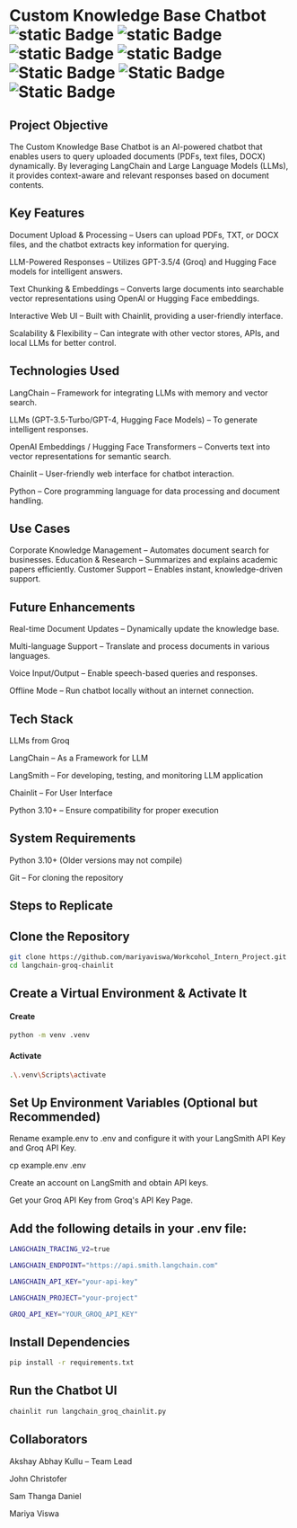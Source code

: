# Custom Knowledge Base Chatbot ![static Badge](https://img.shields.io/badge/llm-yellow) ![static Badge](https://img.shields.io/badge/langchain-red) ![static Badge](https://img.shields.io/badge/OpenAI-white) ![static Badge](https://img.shields.io/badge/Groq-_API-blue) ![Static Badge](https://img.shields.io/badge/Chainlit-orange) ![Static Badge](https://img.shields.io/badge/Hugging_-Face-yellow) ![Static Badge](https://img.shields.io/badge/chat_-bot-greywhite)



## Project Objective

The Custom Knowledge Base Chatbot is an AI-powered chatbot that enables users to query uploaded documents (PDFs, text files, DOCX) dynamically. By leveraging LangChain and Large Language Models (LLMs), it provides context-aware and relevant responses based on document contents.

## Key Features

 Document Upload & Processing – Users can upload PDFs, TXT, or DOCX files, and the chatbot extracts key information for querying.

 LLM-Powered Responses – Utilizes GPT-3.5/4 (Groq) and Hugging Face models for intelligent answers.

 Text Chunking & Embeddings – Converts large documents into searchable vector representations using OpenAI or Hugging Face embeddings.

 Interactive Web UI – Built with Chainlit, providing a user-friendly interface.

 Scalability & Flexibility – Can integrate with other vector stores, APIs, and local LLMs for better control.

## Technologies Used

LangChain – Framework for integrating LLMs with memory and vector search.

LLMs (GPT-3.5-Turbo/GPT-4, Hugging Face Models) – To generate intelligent responses.

OpenAI Embeddings / Hugging Face Transformers – Converts text into vector representations for semantic search.

Chainlit – User-friendly web interface for chatbot interaction.

Python – Core programming language for data processing and document handling.

## Use Cases

Corporate Knowledge Management – Automates document search for businesses.
Education & Research – Summarizes and explains academic papers efficiently.
Customer Support – Enables instant, knowledge-driven support.

## Future Enhancements

Real-time Document Updates – Dynamically update the knowledge base.

Multi-language Support – Translate and process documents in various languages.

Voice Input/Output – Enable speech-based queries and responses.

Offline Mode – Run chatbot locally without an internet connection.

## Tech Stack

LLMs from Groq

LangChain – As a Framework for LLM

LangSmith – For developing, testing, and monitoring LLM application

Chainlit – For User Interface

Python 3.10+ – Ensure compatibility for proper execution

## System Requirements

Python 3.10+ (Older versions may not compile)

Git – For cloning the repository

## Steps to Replicate

## Clone the Repository

```bash
git clone https://github.com/mariyaviswa/Workcohol_Intern_Project.git
cd langchain-groq-chainlit
```

## Create a Virtual Environment & Activate It

#### Create
```bash
python -m venv .venv
```
#### Activate
```bash
.\.venv\Scripts\activate
```

## Set Up Environment Variables (Optional but Recommended)

Rename example.env to .env and configure it with your LangSmith API Key and Groq API Key.

cp example.env .env

Create an account on LangSmith and obtain API keys.

Get your Groq API Key from Groq's API Key Page.

## Add the following details in your .env file:

```bash
LANGCHAIN_TRACING_V2=true

LANGCHAIN_ENDPOINT="https://api.smith.langchain.com"

LANGCHAIN_API_KEY="your-api-key"

LANGCHAIN_PROJECT="your-project"

GROQ_API_KEY="YOUR_GROQ_API_KEY"
```

## Install Dependencies

```bash
pip install -r requirements.txt
```

## Run the Chatbot UI

```bash
chainlit run langchain_groq_chainlit.py
```
## Collaborators

Akshay Abhay Kullu – Team Lead

John Christofer

Sam Thanga Daniel

Mariya Viswa
